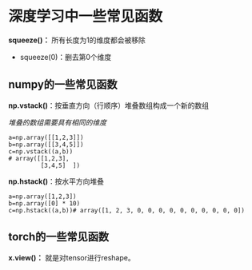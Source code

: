 # 深度学习中一些常见函数
**squeeze()：** 所有长度为1的维度都会被移除

- squeeze(0)：删去第0个维度

## numpy的一些常见函数
**np.vstack()**：按垂直方向（行顺序）堆叠数组构成一个新的数组

*堆叠的数组需要具有相同的维度*

```
a=np.array([[1,2,3]])
b=np.array([[3,4,5]])
c=np.vstack((a,b))
# array([[1,2,3], 
         [3,4,5]  ])
```

**np.hstack()**：按水平方向堆叠

```
a=np.array([1,2,3])
b=np.array([0] * 10)
c=np.hstack((a,b))# array([1, 2, 3, 0, 0, 0, 0, 0, 0, 0, 0, 0, 0])
```

## torch的一些常见函数
**x.view()：** 就是对tensor进行reshape。

